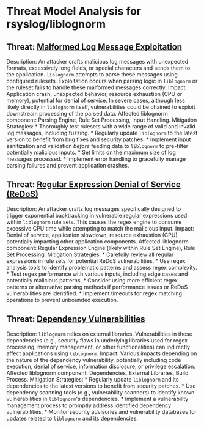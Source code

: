 # Threat Model Analysis for rsyslog/liblognorm

## Threat: [Malformed Log Message Exploitation](./threats/malformed_log_message_exploitation.md)

Description: An attacker crafts malicious log messages with unexpected formats, excessively long fields, or special characters and sends them to the application. `liblognorm` attempts to parse these messages using configured rulesets. Exploitation occurs when parsing logic in `liblognorm` or the ruleset fails to handle these malformed messages correctly.
Impact: Application crash, unexpected behavior, resource exhaustion (CPU or memory), potential for denial of service. In severe cases, although less likely directly in `liblognorm` itself, vulnerabilities could be chained to exploit downstream processing of the parsed data.
Affected liblognorm component: Parsing Engine, Rule Set Processing, Input Handling.
Mitigation Strategies:
    *   Thoroughly test rulesets with a wide range of valid and invalid log messages, including fuzzing.
    *   Regularly update `liblognorm` to the latest version to benefit from bug fixes and security patches.
    *   Implement input sanitization and validation *before* feeding data to `liblognorm` to pre-filter potentially malicious inputs.
    *   Set limits on the maximum size of log messages processed.
    *   Implement error handling to gracefully manage parsing failures and prevent application crashes.

## Threat: [Regular Expression Denial of Service (ReDoS)](./threats/regular_expression_denial_of_service__redos_.md)

Description: An attacker crafts log messages specifically designed to trigger exponential backtracking in vulnerable regular expressions used within `liblognorm` rule sets. This causes the regex engine to consume excessive CPU time while attempting to match the malicious input.
Impact: Denial of service, application slowdown, resource exhaustion (CPU), potentially impacting other application components.
Affected liblognorm component: Regular Expression Engine (likely within Rule Set Engine), Rule Set Processing.
Mitigation Strategies:
    *   Carefully review all regular expressions in rule sets for potential ReDoS vulnerabilities.
    *   Use regex analysis tools to identify problematic patterns and assess regex complexity.
    *   Test regex performance with various inputs, including edge cases and potentially malicious patterns.
    *   Consider using more efficient regex patterns or alternative parsing methods if performance issues or ReDoS vulnerabilities are identified.
    *   Implement timeouts for regex matching operations to prevent unbounded execution.

## Threat: [Dependency Vulnerabilities](./threats/dependency_vulnerabilities.md)

Description: `liblognorm` relies on external libraries. Vulnerabilities in these dependencies (e.g., security flaws in underlying libraries used for regex processing, memory management, or other functionalities) can indirectly affect applications using `liblognorm`.
Impact: Various impacts depending on the nature of the dependency vulnerability, potentially including code execution, denial of service, information disclosure, or privilege escalation.
Affected liblognorm component: Dependencies, External Libraries, Build Process.
Mitigation Strategies:
    *   Regularly update `liblognorm` and its dependencies to the latest versions to benefit from security patches.
    *   Use dependency scanning tools (e.g., vulnerability scanners) to identify known vulnerabilities in `liblognorm`'s dependencies.
    *   Implement a vulnerability management process to promptly address identified dependency vulnerabilities.
    *   Monitor security advisories and vulnerability databases for updates related to `liblognorm` and its dependencies.


